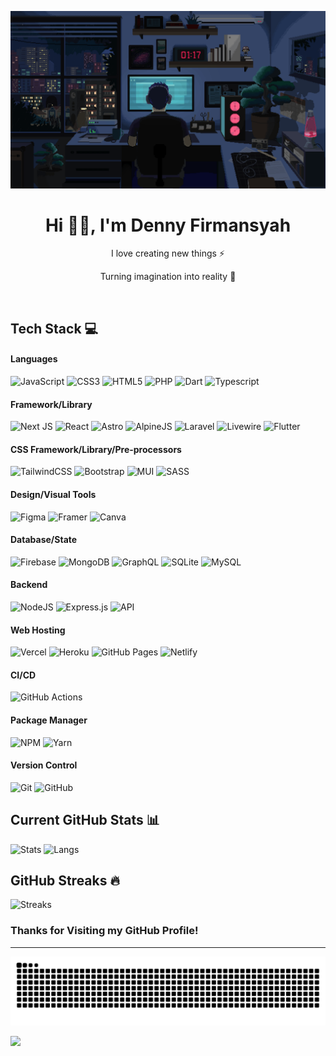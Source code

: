 [![MasterHead](https://raw.githubusercontent.com/dennykunn/dennykunn/main/src/code.gif)](https://denny-portfolio.vercel.app/)

<h1 align="center"> Hi 👋🏻, I'm Denny Firmansyah </br> 
</h1>
<p align="center">I love creating new things ⚡</p>
<p align="center">Turning imagination into reality 🚀</p>
<p align="center">
 <a href="https://denny-portfolio.vercel.app/" target="_blank"><img alt="" src="https://img.shields.io/badge/Portfolio-000?logo=vercel&logoColor=yellow&style=for-the-badge" style="vertical-align:center" /></a>
<a href="https://x.com/denny_frmnsyh" target="_blank"><img alt="" src="https://img.shields.io/badge/Twitter-000?logo=X&logoColor=ffffff&style=for-the-badge" style="vertical-align:center" /></a>
<a href="[https://linkedin.com/in/dennykunn](https://www.linkedin.com/in/dennyfirmansyahh/)" target="_blank"><img alt="" src="https://img.shields.io/badge/LinkedIn-000?logo=linkedin&logoColor=0A66C2&style=for-the-badge" style="vertical-align:center" /></a>
<a href="[https://instagram.com/dennykunn](https://www.instagram.com/denny_firmansyahhh/)" target="_blank"><img alt="" src="https://img.shields.io/badge/Instagram-000?style=for-the-badge&logo=Instagram&logoColor=E4405F" style="vertical-align:center" /></a></p>

 
## Tech Stack 💻
#### Languages 
![JavaScript](https://img.shields.io/badge/-JavaScript-000?style=for-the-badge&logo=javascript) 
![CSS3](https://img.shields.io/badge/-CSS3-000?style=for-the-badge&logo=css3&logoColor=blue)
![HTML5](https://img.shields.io/badge/-HTML5-000?style=for-the-badge&logo=html5) 
![PHP](https://img.shields.io/badge/-PHP-000?style=for-the-badge&logo=php) 
![Dart](https://img.shields.io/badge/-Dart-000?style=for-the-badge&logo=dart&logoColor=blue)
![Typescript](https://img.shields.io/badge/-Typescript-000?style=for-the-badge&logo=Typescript)

#### Framework/Library
![Next JS](https://img.shields.io/badge/-NextJS-000?style=for-the-badge&logo=next.js)
![React](https://img.shields.io/badge/-ReactJS-000?style=for-the-badge&logo=react)
![Astro](https://img.shields.io/badge/-Astro-000?style=for-the-badge&logo=Astro)
![AlpineJS](https://img.shields.io/badge/-alpinejs-000?style=for-the-badge&logo=alpine.js)
![Laravel](https://img.shields.io/badge/-Laravel-000?style=for-the-badge&logo=laravel)
![Livewire](https://img.shields.io/badge/-Livewire-000?style=for-the-badge&logo=livewire&logoColor=pink)
![Flutter](https://img.shields.io/badge/-Flutter-000?style=for-the-badge&logo=Flutter&logoColor=blue)

#### CSS Framework/Library/Pre-processors
![TailwindCSS](https://img.shields.io/badge/-TailwindCSS-000?style=for-the-badge&logo=tailwind-css)
![Bootstrap](https://img.shields.io/badge/-Bootstrap-000?style=for-the-badge&logo=bootstrap)
![MUI](https://img.shields.io/badge/-MUI-000?style=for-the-badge&logo=mui) 
![SASS](https://img.shields.io/badge/-SASS-000?style=for-the-badge&logo=sass)

#### Design/Visual Tools
![Figma](https://img.shields.io/badge/-Figma-000?style=for-the-badge&logo=figma)
![Framer](https://img.shields.io/badge/-Framer-000?style=for-the-badge&logo=framer) 
![Canva](https://img.shields.io/badge/-Canva-000?style=for-the-badge&logo=canva) 

#### Database/State
![Firebase](https://img.shields.io/badge/-Firebase-000?style=for-the-badge&logo=firebase&logoColor=orange)
![MongoDB](https://img.shields.io/badge/-MongoDB-000?style=for-the-badge&logo=mongodb) 
![GraphQL](https://img.shields.io/badge/-GraphQL-000?style=for-the-badge&logo=GraphQL&logoColor=purple)
![SQLite](https://img.shields.io/badge/-SQLite-000?style=for-the-badge&logo=SQLite&logoColor=green)
![MySQL](https://img.shields.io/badge/-MySQL-000?style=for-the-badge&logo=MySQL) 

#### Backend
![NodeJS](https://img.shields.io/badge/-NodeJS-000?style=for-the-badge&logo=node.js&logoColor=green)
![Express.js](https://img.shields.io/badge/-ExpressJS-000?style=for-the-badge&logo=express)
![API](https://img.shields.io/badge/-API-000?style=for-the-badge&logo=fastapi)

#### Web Hosting
![Vercel](https://img.shields.io/badge/-Vercel-000?style=for-the-badge&logo=vercel)
![Heroku](https://img.shields.io/badge/-Heroku-000?style=for-the-badge&logo=heroku&logoColor=purple) 
![GitHub Pages](https://img.shields.io/badge/-GitHub%20Pages-000?style=for-the-badge&logo=github)
![Netlify](https://img.shields.io/badge/-Netlify-000?style=for-the-badge&logo=netlify&logoColor=tosca)

#### CI/CD 
![GitHub Actions](https://img.shields.io/badge/-github%20actions-000?style=for-the-badge&logo=githubactions) 

#### Package Manager
![NPM](https://img.shields.io/badge/-NPM-000?style=for-the-badge&logo=npm&logoColor=red)
![Yarn](https://img.shields.io/badge/-yarn-000?style=for-the-badge&logo=yarn)

#### Version Control
![Git](https://img.shields.io/badge/-Git-000?style=for-the-badge&logo=git)
![GitHub](https://img.shields.io/badge/-GitHub-000?style=for-the-badge&logo=github)

 
## Current GitHub Stats 📊
![Stats](https://github-readme-stats.vercel.app/api?username=dennykunn&show_icons=true&hide_border=false&theme=jolly&count_private=true&include_all_commits=true)
![Langs](https://github-readme-stats.vercel.app/api/top-langs/?username=dennykunn&show_icons=true&hide_border=false&theme=jolly&count_private=true&include_all_commits=true&layout=compact)

## GitHub Streaks 🔥
![Streaks](http://github-readme-streak-stats.herokuapp.com?user=dennykunn&theme=jolly&date_format=j%20M%5B%20Y%5D)

### Thanks for Visiting my GitHub Profile!

---
<p align="center">
<img src="https://raw.githubusercontent.com/dennykunn/dennykunn/main/src/github-snake-dark.svg">
</p>

[![](https://visitcount.itsvg.in/api?id=dennykunn&pretty=true)](https://visitcount.itsvg.in)
